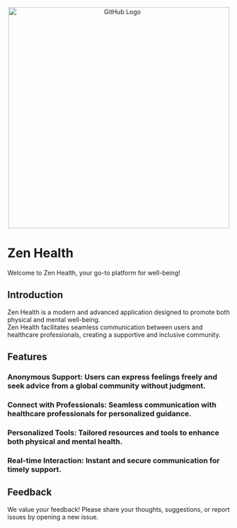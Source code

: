 
<p align="center">
  <img src="https://github.com/Void-swap/zen-health-app/assets/136692389/37865147-3d24-42dc-a2da-c45b2c8d5b86" alt="GitHub Logo" width="auto" height="500">
</p>

# Zen Health
Welcome to Zen Health, your go-to platform for well-being!<br>

## Introduction
Zen Health is a modern and advanced application designed to promote both physical and mental well-being. <br>Zen Health facilitates seamless communication between users and healthcare professionals, creating a supportive and inclusive community.

## Features

### Anonymous Support: Users can express feelings freely and seek advice from a global community without judgment.

### Connect with Professionals: Seamless communication with healthcare professionals for personalized guidance.

### Personalized Tools: Tailored resources and tools to enhance both physical and mental health.

### Real-time Interaction: Instant and secure communication for timely support.

## Feedback
We value your feedback! Please share your thoughts, suggestions, or report issues by opening a new issue.

